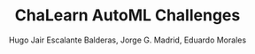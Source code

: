 ---
paperId: 21
author: Hugo Jair Escalante Balderas, Jorge G. Madrid, Eduardo Morales
publicationauthor: Escalante Bandera, H. J. et al.
title: ChaLearn AutoML Challenges
pdf: Poster_Hugo_Escalante.pdf
poster: --
alt: --
type: Poster
topic: Machine Learning Methods
link: https://research.latinxinai.org/papers/neurips/2018/pdf/Poster_Hugo_Escalante.pdf
conference: neurips
year: 2018
tags: neurips-2018
location: Montreal, Canada
---